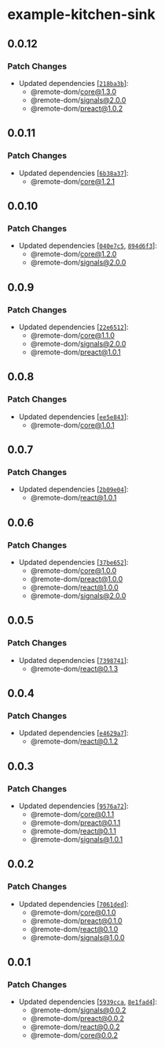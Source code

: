 # example-kitchen-sink

## 0.0.12

### Patch Changes

- Updated dependencies [[`218ba3b`](https://github.com/Shopify/remote-dom/commit/218ba3bf1ff2e7518a7dcec11ffd352de70b16f8)]:
  - @remote-dom/core@1.3.0
  - @remote-dom/signals@2.0.0
  - @remote-dom/preact@1.0.2

## 0.0.11

### Patch Changes

- Updated dependencies [[`6b38a37`](https://github.com/Shopify/remote-dom/commit/6b38a379ef2f0644bff18390708a48b4f6d3fa5d)]:
  - @remote-dom/core@1.2.1

## 0.0.10

### Patch Changes

- Updated dependencies [[`040e7c5`](https://github.com/Shopify/remote-dom/commit/040e7c5dde658596ccbf883e2d3810955790eff0), [`894d6f3`](https://github.com/Shopify/remote-dom/commit/894d6f3396ebb2e1de7e91b1a445aa0a39195bb9)]:
  - @remote-dom/core@1.2.0
  - @remote-dom/signals@2.0.0

## 0.0.9

### Patch Changes

- Updated dependencies [[`22e6512`](https://github.com/Shopify/remote-dom/commit/22e6512f797d97d2106f181d730d995f37c6edaf)]:
  - @remote-dom/core@1.1.0
  - @remote-dom/signals@2.0.0
  - @remote-dom/preact@1.0.1

## 0.0.8

### Patch Changes

- Updated dependencies [[`ee5e843`](https://github.com/Shopify/remote-dom/commit/ee5e843a85c1d213420ae25cb2fc248484ca04f3)]:
  - @remote-dom/core@1.0.1

## 0.0.7

### Patch Changes

- Updated dependencies [[`2b09e04`](https://github.com/Shopify/remote-dom/commit/2b09e042ff87f047fbe98481a73d31b785c9987f)]:
  - @remote-dom/react@1.0.1

## 0.0.6

### Patch Changes

- Updated dependencies [[`37be652`](https://github.com/Shopify/remote-dom/commit/37be652f288d1eec170c0be13b2da516f8db5dcf)]:
  - @remote-dom/core@1.0.0
  - @remote-dom/preact@1.0.0
  - @remote-dom/react@1.0.0
  - @remote-dom/signals@2.0.0

## 0.0.5

### Patch Changes

- Updated dependencies [[`7398741`](https://github.com/Shopify/remote-dom/commit/7398741dc42f474d344ed98ea634bc6a255d6650)]:
  - @remote-dom/react@0.1.3

## 0.0.4

### Patch Changes

- Updated dependencies [[`e4629a7`](https://github.com/Shopify/remote-dom/commit/e4629a7e50057eb57f8a2f90b393fba6688d0d19)]:
  - @remote-dom/react@0.1.2

## 0.0.3

### Patch Changes

- Updated dependencies [[`9576a72`](https://github.com/Shopify/remote-dom/commit/9576a72fa354481621c53efde4169829fe9bfabf)]:
  - @remote-dom/core@0.1.1
  - @remote-dom/preact@0.1.1
  - @remote-dom/react@0.1.1
  - @remote-dom/signals@1.0.1

## 0.0.2

### Patch Changes

- Updated dependencies [[`7061ded`](https://github.com/Shopify/remote-dom/commit/7061ded1da4699c6dd6a820eeb940a8af7c66d82)]:
  - @remote-dom/core@0.1.0
  - @remote-dom/preact@0.1.0
  - @remote-dom/react@0.1.0
  - @remote-dom/signals@1.0.0

## 0.0.1

### Patch Changes

- Updated dependencies [[`5939cca`](https://github.com/Shopify/remote-dom/commit/5939cca8112417124327bd26f9e2c21f4bf9b20a), [`8e1fad4`](https://github.com/Shopify/remote-dom/commit/8e1fad4a00cfe68ff1594fbabeec10c29958685f)]:
  - @remote-dom/signals@0.0.2
  - @remote-dom/preact@0.0.2
  - @remote-dom/react@0.0.2
  - @remote-dom/core@0.0.2
